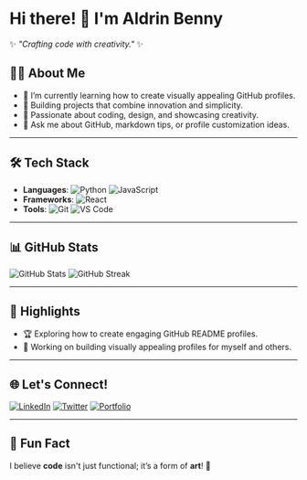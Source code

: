 # Hi there! 👋 I'm Aldrin Benny 
✨ _"Crafting code with creativity."_ ✨  

## 🧑‍💻 About Me
- 🌱 I’m currently learning how to create visually appealing GitHub profiles.
- 🔭 Building projects that combine innovation and simplicity.
- 🎨 Passionate about coding, design, and showcasing creativity.
- 💬 Ask me about GitHub, markdown tips, or profile customization ideas.

---

## 🛠️ Tech Stack
- **Languages**: ![Python](https://img.shields.io/badge/-Python-3776AB?logo=python&logoColor=white) ![JavaScript](https://img.shields.io/badge/-JavaScript-F7DF1E?logo=javascript&logoColor=black)
- **Frameworks**: ![React](https://img.shields.io/badge/-React-61DAFB?logo=react&logoColor=white)
- **Tools**: ![Git](https://img.shields.io/badge/-Git-F05032?logo=git&logoColor=white) ![VS Code](https://img.shields.io/badge/-VS%20Code-0078D4?logo=visualstudiocode&logoColor=white)

---

## 📊 GitHub Stats
![GitHub Stats](https://github-readme-stats.vercel.app/api?username=aldrinbenny&show_icons=true&theme=radical)
![GitHub Streak](https://github-readme-streak-stats.herokuapp.com/?user=aldrinbenny&theme=radical)

---

## 🌟 Highlights
- 🏆 Exploring how to create engaging GitHub README profiles.
- 🚀 Working on building visually appealing profiles for myself and others.

---

## 🌐 Let's Connect!
[![LinkedIn](https://img.shields.io/badge/-LinkedIn-blue?logo=linkedin&logoColor=white)](https://linkedin.com/in/aldrin-benny)
[![Twitter](https://img.shields.io/badge/-Twitter-1DA1F2?logo=twitter&logoColor=white)](https://twitter.com/AldrinBenny09)
[![Portfolio](https://img.shields.io/badge/-Portfolio-black?logo=firefox&logoColor=white)](https://nextjs-portfolio-pageview-counter-aldrinbennys-projects.vercel.app/)

---

## 🚀 Fun Fact
I believe **code** isn't just functional; it’s a form of **art**! 🎨


